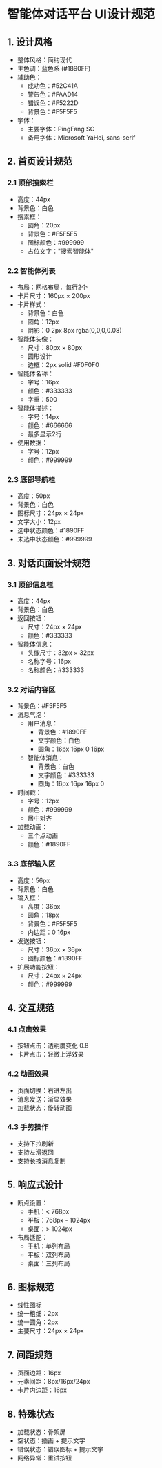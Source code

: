 # 智能体对话平台 UI设计规范

## 1. 设计风格
- 整体风格：简约现代
- 主色调：蓝色系 (#1890FF)
- 辅助色：
  - 成功色：#52C41A
  - 警告色：#FAAD14
  - 错误色：#F5222D
  - 背景色：#F5F5F5
- 字体：
  - 主要字体：PingFang SC
  - 备用字体：Microsoft YaHei, sans-serif

## 2. 首页设计规范

### 2.1 顶部搜索栏
- 高度：44px
- 背景色：白色
- 搜索框：
  - 圆角：20px
  - 背景色：#F5F5F5
  - 图标颜色：#999999
  - 占位文字："搜索智能体"

### 2.2 智能体列表
- 布局：网格布局，每行2个
- 卡片尺寸：160px × 200px
- 卡片样式：
  - 背景色：白色
  - 圆角：12px
  - 阴影：0 2px 8px rgba(0,0,0,0.08)
- 智能体头像：
  - 尺寸：80px × 80px
  - 圆形设计
  - 边框：2px solid #F0F0F0
- 智能体名称：
  - 字号：16px
  - 颜色：#333333
  - 字重：500
- 智能体描述：
  - 字号：14px
  - 颜色：#666666
  - 最多显示2行
- 使用数据：
  - 字号：12px
  - 颜色：#999999

### 2.3 底部导航栏
- 高度：50px
- 背景色：白色
- 图标尺寸：24px × 24px
- 文字大小：12px
- 选中状态颜色：#1890FF
- 未选中状态颜色：#999999

## 3. 对话页面设计规范

### 3.1 顶部信息栏
- 高度：44px
- 背景色：白色
- 返回按钮：
  - 尺寸：24px × 24px
  - 颜色：#333333
- 智能体信息：
  - 头像尺寸：32px × 32px
  - 名称字号：16px
  - 名称颜色：#333333

### 3.2 对话内容区
- 背景色：#F5F5F5
- 消息气泡：
  - 用户消息：
    - 背景色：#1890FF
    - 文字颜色：白色
    - 圆角：16px 16px 0 16px
  - 智能体消息：
    - 背景色：白色
    - 文字颜色：#333333
    - 圆角：16px 16px 16px 0
- 时间戳：
  - 字号：12px
  - 颜色：#999999
  - 居中对齐
- 加载动画：
  - 三个点动画
  - 颜色：#1890FF

### 3.3 底部输入区
- 高度：56px
- 背景色：白色
- 输入框：
  - 高度：36px
  - 圆角：18px
  - 背景色：#F5F5F5
  - 内边距：0 16px
- 发送按钮：
  - 尺寸：36px × 36px
  - 图标颜色：#1890FF
- 扩展功能按钮：
  - 尺寸：24px × 24px
  - 颜色：#999999

## 4. 交互规范

### 4.1 点击效果
- 按钮点击：透明度变化 0.8
- 卡片点击：轻微上浮效果

### 4.2 动画效果
- 页面切换：右进左出
- 消息发送：渐显效果
- 加载状态：旋转动画

### 4.3 手势操作
- 支持下拉刷新
- 支持左滑返回
- 支持长按消息复制

## 5. 响应式设计
- 断点设置：
  - 手机：< 768px
  - 平板：768px - 1024px
  - 桌面：> 1024px
- 布局适配：
  - 手机：单列布局
  - 平板：双列布局
  - 桌面：三列布局

## 6. 图标规范
- 线性图标
- 统一粗细：2px
- 统一圆角：2px
- 主要尺寸：24px × 24px

## 7. 间距规范
- 页面边距：16px
- 元素间距：8px/16px/24px
- 卡片内边距：16px

## 8. 特殊状态
- 加载状态：骨架屏
- 空状态：插画 + 提示文字
- 错误状态：错误图标 + 提示文字
- 网络异常：重试按钮 